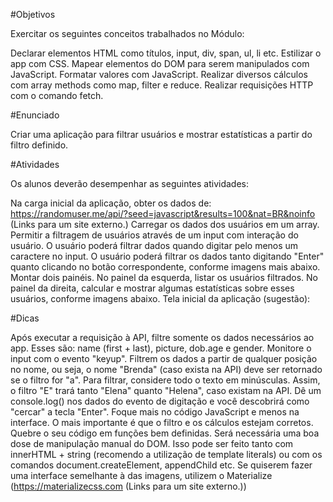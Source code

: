 #Objetivos

Exercitar os seguintes conceitos trabalhados no Módulo:

Declarar elementos HTML como títulos, input, div, span, ul, li etc.
Estilizar o app com CSS.
Mapear elementos do DOM para serem manipulados com JavaScript.
Formatar valores com JavaScript.
Realizar diversos cálculos com array methods como map, filter e reduce.
Realizar requisições HTTP com o comando fetch.
 

#Enunciado

Criar uma aplicação para filtrar usuários e mostrar estatísticas a partir do filtro definido.

 
#Atividades

Os alunos deverão desempenhar as seguintes atividades:

Na carga inicial da aplicação, obter os dados de: https://randomuser.me/api/?seed=javascript&results=100&nat=BR&noinfo (Links para um site externo.)
Carregar os dados dos usuários em um array.
Permitir a filtragem de usuários através de um input com interação do usuário.
O usuário poderá filtrar dados quando digitar pelo menos um caractere no input.
O usuário poderá filtrar os dados tanto digitando "Enter" quanto clicando no botão correspondente, conforme imagens mais abaixo.
Montar dois painéis.
No painel da esquerda, listar os usuários filtrados.
No painel da direita, calcular e mostrar algumas estatísticas sobre esses usuários, conforme imagens abaixo.
Tela inicial da aplicação (sugestão):      

#Dicas

Após executar a requisição à API, filtre somente os dados necessários ao app. Esses são: name (first + last), picture, dob.age e gender.
Monitore o input com o evento "keyup".
Filtrem os dados a partir de qualquer posição no nome, ou seja, o nome "Brenda" (caso exista na API) deve ser retornado se o filtro for "a".
Para filtrar, considere todo o texto em minúsculas. Assim, o filtro "E" trará tanto "Elena" quanto "Helena", caso existam na API.
Dê um console.log() nos dados do evento de digitação e você descobrirá como "cercar" a tecla "Enter".
Foque mais no código JavaScript e menos na interface. O mais importante é que o filtro e os cálculos estejam corretos.
Quebre o seu código em funções bem definidas.
Será necessária uma boa dose de manipulação manual do DOM. Isso pode ser feito tanto com innerHTML + string (recomendo a utilização de template literals) ou com os comandos document.createElement, appendChild etc.
Se quiserem fazer uma interface semelhante à das imagens, utilizem o Materialize (https://materializecss.com (Links para um site externo.))
 
